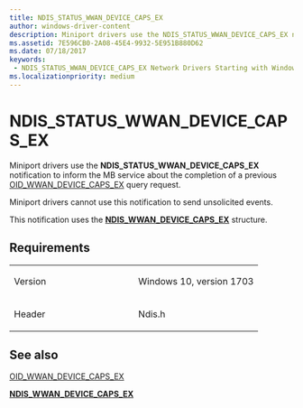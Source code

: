 ```yaml
---
title: NDIS_STATUS_WWAN_DEVICE_CAPS_EX
author: windows-driver-content
description: Miniport drivers use the NDIS_STATUS_WWAN_DEVICE_CAPS_EX notification to inform the MB service about the completion of a previous OID_WWAN_DEVICE_CAPS_EX query request.
ms.assetid: 7E596CB0-2A08-45E4-9932-5E951B880D62
ms.date: 07/18/2017 
keywords:
 - NDIS_STATUS_WWAN_DEVICE_CAPS_EX Network Drivers Starting with Windows Vista
ms.localizationpriority: medium
---
```


# NDIS\_STATUS\_WWAN\_DEVICE\_CAPS\_EX


Miniport drivers use the **NDIS\_STATUS\_WWAN\_DEVICE\_CAPS\_EX** notification to inform the MB service about the completion of a previous [OID\_WWAN\_DEVICE\_CAPS\_EX](https://msdn.microsoft.com/library/windows/hardware/mt799830) query request.

Miniport drivers cannot use this notification to send unsolicited events.

This notification uses the [**NDIS\_WWAN\_DEVICE\_CAPS\_EX**](https://msdn.microsoft.com/library/windows/hardware/mt782401) structure.

Requirements
------------

<table>
<colgroup>
<col width="50%" />
<col width="50%" />
</colgroup>
<tbody>
<tr class="odd">
<td><p>Version</p></td>
<td><p>Windows 10, version 1703</p></td>
</tr>
<tr class="even">
<td><p>Header</p></td>
<td>Ndis.h</td>
</tr>
</tbody>
</table>

## See also


[OID\_WWAN\_DEVICE\_CAPS\_EX](https://msdn.microsoft.com/library/windows/hardware/mt799830)

[**NDIS\_WWAN\_DEVICE\_CAPS\_EX**](https://msdn.microsoft.com/library/windows/hardware/mt782401)

 

 




